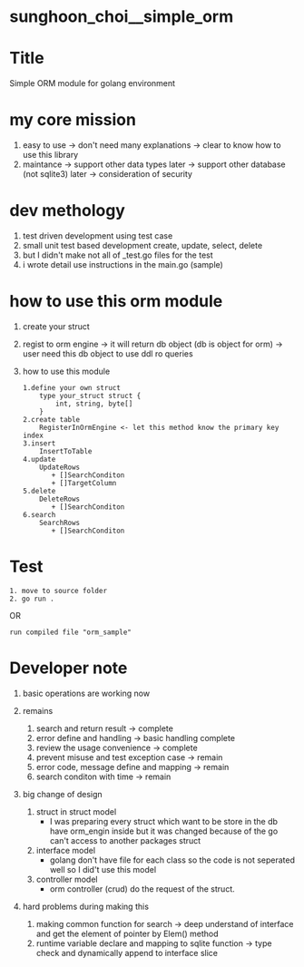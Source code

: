 # sunghoon_choi__simple_orm


Title
=============================
Simple ORM module for golang environment




my core mission
=============================
1. easy to use
    -> don't need many explanations
    -> clear to know how to use this library
2. maintance
    -> support other data types later
    -> support other database (not sqlite3) later
    -> consideration of security




dev methology
=============================
1. test driven development using test case
2. small unit test based development create, update, select, delete
3. but I didn't make not all of _test.go files for the test
4. i wrote detail use instructions in the main.go (sample)




how to use this orm module
=============================
1. create your struct

2. regist to orm engine
    -> it will return db object (db is object for orm)
    -> user need this db object to use ddl ro queries
    
3. how to use this module
    
    ```
    1.define your own struct
        type your_struct struct {
            int, string, byte[]
        }
    2.create table
        RegisterInOrmEngine <- let this method know the primary key index
    3.insert
        InsertToTable
    4.update
        UpdateRows
           + []SearchConditon
           + []TargetColumn 
    5.delete
        DeleteRows
           + []SearchConditon
    6.search
        SearchRows
           + []SearchConditon
    ```
    



Test
=============================
<IF GO INSTALLED>

```
1. move to source folder
2. go run .
```
OR
    
<IF NOT>

```
run compiled file "orm_sample"
```


    
    
Developer note
=============================
1. basic operations are working now
2. remains
    1. search and return result -> complete
    2. error define and handling -> basic handling complete
    3. review the usage convenience -> complete
    4. prevent misuse and test exception case -> remain
    5. error code, message define and mapping -> remain
    6. search conditon with time -> remain
3. big change of design
    1. struct in struct model
        * I was preparing every struct which want to be store in the db have orm_engin inside but it was changed because of the go can't access to another packages struct
    2. interface model
        * golang don't have file for each class so the code is not seperated well so I did't use this model
    3. controller model
        * orm controller (crud) do the request of the struct.
    
4. hard problems during making this
    1. making common function for search
        -> deep understand of interface and get the element of pointer by Elem() method
    2. runtime variable declare and mapping to sqlite function
        -> type check and dynamically append to interface slice


